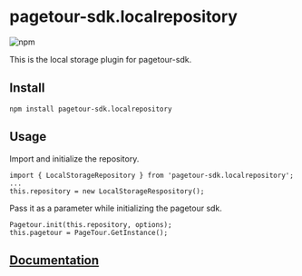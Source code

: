  # pagetour-sdk.localrepository
![npm](https://img.shields.io/npm/v/pagetour-sdk.localrepository)

This is the local storage plugin for pagetour-sdk.

## Install

    npm install pagetour-sdk.localrepository

## Usage

Import and initialize the repository.

    import { LocalStorageRepository } from 'pagetour-sdk.localrepository';
    ...
    this.repository = new LocalStorageRespository();


Pass it as a parameter while initializing the pagetour sdk.

    Pagetour.init(this.repository, options);
    this.pagetour = PageTour.GetInstance();


## [Documentation](https://github.com/microsoft/PageTour-SDK)